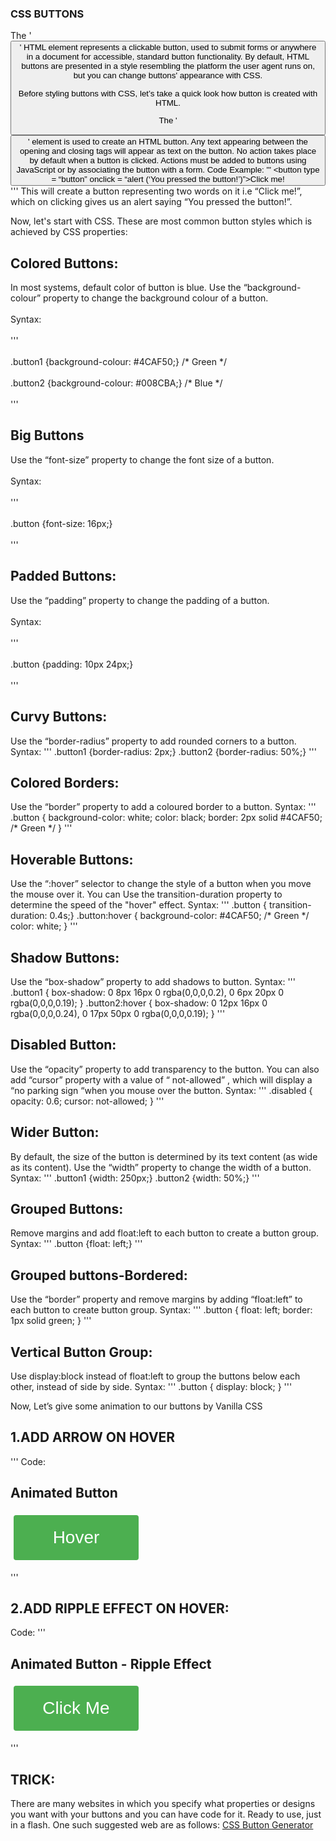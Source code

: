   <h3>CSS BUTTONS</h3>

  The '<button>' HTML element represents a clickable button, used to submit forms or anywhere in a document for accessible, standard button functionality. By default, HTML buttons  are presented in a style resembling the platform the user agent runs on, but you can change buttons' appearance with CSS.

  Before styling buttons with CSS, let’s take a quick look how button is created with HTML.
  
   The '<button>' element is used to create an HTML button. Any text appearing between the opening and closing tags will appear as text on the button. No action takes place by   default when a button is clicked. Actions must be added to buttons using JavaScript or by associating the button with a form.
  Code Example:
  '''
  <button type = “button” onclick = “alert (‘You pressed the button!’)”>Click me!</button>
  '''
  This will create a button representing two words on it i.e “Click me!”, which on clicking gives us an alert saying “You pressed the button!”.

  Now, let's start with CSS. These are most common button styles which is achieved by CSS properties:

  <h2>Colored Buttons:</h2>
  In most systems, default color of button is blue. Use the “background-colour” property to change the background colour of a button.
  <br></br>Syntax:
   <br></br>'''
   <br></br>.button1 {background-colour: #4CAF50;} /* Green */
   <br></br>.button2 {background-colour: #008CBA;} /* Blue */
   <br></br>'''

  <h2>Big Buttons</h2> 
  Use the “font-size” property to change the font size of a button.
   <br></br>Syntax:
   <br></br>'''
   <br></br>.button {font-size: 16px;}
   <br></br>'''

  <h2>Padded Buttons:</h2>
  Use the “padding” property to change the padding of a button.
  <br></br> Syntax:
  <br></br> '''
  <br></br> .button {padding: 10px 24px;}
  <br></br> '''

  <h2>Curvy Buttons:</h2>
  Use the “border-radius” property to add rounded corners to a button.
  Syntax: 
  '''
  .button1 {border-radius: 2px;} 
  .button2 {border-radius: 50%;}
  '''

  <h2>Colored Borders:</h2>
  Use the “border” property to add a coloured border to a button.
  Syntax:
  '''
  .button {
  background-color: white;
  color: black;
  border: 2px solid #4CAF50; /* Green */
  }
  '''

  <h2>Hoverable Buttons:</h2>
   Use the “:hover” selector to change the style of a button when you move the mouse over it. You can Use the transition-duration property to determine the speed of the "hover"    effect. 
  Syntax:
  '''
  .button { transition-duration: 0.4s;}
  .button:hover {
  background-color: #4CAF50; /* Green */
  color: white;
  }
  '''

  <h2>Shadow Buttons:</h2>
  Use the “box-shadow” property to add shadows to button.
  Syntax:
  '''
  .button1 {
  box-shadow: 0 8px 16px 0 rgba(0,0,0,0.2), 0 6px 20px 0 rgba(0,0,0,0.19);
  }
  .button2:hover {
  box-shadow: 0 12px 16px 0 rgba(0,0,0,0.24), 0 17px 50px 0 rgba(0,0,0,0.19);
  }
  '''

  <h2>Disabled Button:</h2> 
  Use the “opacity” property to add transparency to the button. You can also add “cursor”  property with a value of “ not-allowed” , which will display a “no parking sign “when   you mouse over the button.
  Syntax:
  '''
  .disabled {
  opacity: 0.6;
  cursor: not-allowed;
  }
  '''

  <h2>Wider Button:</h2>
  By default, the size of the button is determined by its text content (as wide as its content). Use the “width” property to change the width of a button. 
  Syntax: 
  '''
  .button1 {width: 250px;}
  .button2 {width: 50%;}
  '''

  <h2>Grouped Buttons:</h2>
  Remove margins and add float:left to each button to create a button group.
  Syntax:
  '''
  .button {float: left;}
  '''

  <h2>Grouped buttons-Bordered:</h2>
  Use the “border” property and remove margins by adding “float:left” to each button to create button group.
  Syntax:
  '''
  .button {
  float: left;
  border: 1px solid green;
  }
  '''

  <h2>Vertical Button Group:</h2>
  Use display:block instead of float:left to group the buttons below each other, instead of side by side.
  Syntax:
  '''
  .button {
  display: block;
  }
  '''



Now, Let’s give some animation to our buttons by Vanilla CSS

  <h2>1.ADD ARROW ON HOVER</h2>
  '''
  Code:
  <!DOCTYPE html>
  <html>
  <head>
  <style>
  .button {
  display: inline-block;
  border-radius: 4px;
  background-color: #f4511e;
  border: none;
  color: #FFFFFF;
  text-align: center;
  font-size: 28px;
  padding: 20px;
  width: 200px;
  transition: all 0.5s;
  cursor: pointer;
  margin: 5px;
  }

  .button span {
  cursor: pointer;
  display: inline-block;
  position: relative;
  transition: 0.5s;
  }

  .button span:after {
  content: '\00bb';
  position: absolute;
  opacity: 0;
  top: 0;
  right: -20px;
  transition: 0.5s;
  }

  .button:hover span {
  padding-right: 25px;
  }

  .button:hover span:after {
  opacity: 1;
  right: 0;
  }
  </style>
  </head>
  <body>

  <h2>Animated Button</h2>

  <button class="button" style="vertical-align:middle"><span>Hover </span></button>

  </body>
  </html>
  '''


  <h2>2.ADD RIPPLE EFFECT ON HOVER:</h2>

  Code:
  '''
  <!DOCTYPE html>
  <html>
  <head>
  <style>
  .button {
  position: relative;
  background-color: #4CAF50;
  border: none;
  font-size: 28px;
  color: #FFFFFF;
  padding: 20px;
  width: 200px;
  text-align: center;
  transition-duration: 0.4s;
  text-decoration: none;
  overflow: hidden;
  cursor: pointer;
  }

  .button:after {
  content: "";
  background: #f1f1f1;
  display: block;
  position: absolute;
  padding-top: 300%;
  padding-left: 350%;
  margin-left: -20px !important;
  margin-top: -120%;
  opacity: 0;
  transition: all 0.8s
  }

  .button:active:after {
  padding: 0;
  margin: 0;
  opacity: 1;
  transition: 0s
  }
  </style>
  </head>
  <body>

  <h2>Animated Button - Ripple Effect</h2>

  <button class="button">Click Me</button>

  </body>
  </html>
  '''


  <h2>TRICK:</h2>
  There are many websites in which you specify what properties or designs you want with your buttons and you can have code for it. Ready to use, just in a flash. One such   suggested web are as follows:
  <a href="https://css3buttongenerator.com/">CSS Button Generator</a>




